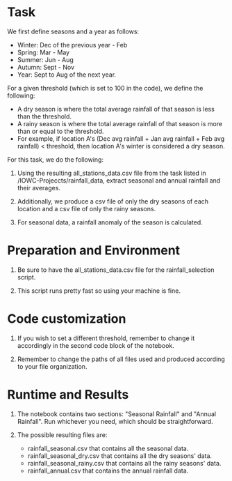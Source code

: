 # Task 

We first define seasons and a year as follows:
  
  - Winter: Dec of the previous year - Feb
  - Spring: Mar - May
  - Summer: Jun - Aug
  - Autumn: Sept - Nov
  - Year: Sept to Aug of the next year.

For a given threshold (which is set to 100 in the code), we define the following:

  - A dry season is where the total average rainfall of that season is less than the threshold.
  - A rainy season is where the total average rainfall of that season is more than or equal to the threshold.
  - For example, if location A's (Dec avg rainfall + Jan avg rainfall + Feb avg rainfall) < threshold, then location A's winter is considered a dry season.

For this task, we do the following: 

1. Using the resulting all_stations_data.csv file from the task listed in /IOWC-Projeccts/rainfall_data, extract seasonal and annual rainfall and their averages.

2. Additionally, we produce a csv file of only the dry seasons of each location and a csv file of only the rainy seasons.

3. For seasonal data, a rainfall anomaly of the season is calculated.

# Preparation and Environment

1. Be sure to have the all_stations_data.csv file for the rainfall_selection script.

2. This script runs pretty fast so using your machine is fine.

# Code customization

1. If you wish to set a different threshold, remember to change it accordingly in the second code block of the notebook.

2. Remember to change the paths of all files used and produced according to your file organization.

# Runtime and Results

1. The notebook contains two sections: "Seasonal Rainfall" and "Annual Rainfall". Run whichever you need, which should be straightforward.

2. The possible resulting files are:
   
   - rainfall_seasonal.csv that contains all the seasonal data.
   - rainfall_seasonal_dry.csv that contains all the dry seasons' data.
   - rainfall_seasonal_rainy.csv that contains all the rainy seasons' data.
   - rainfall_annual.csv that contains the annual rainfall data.
